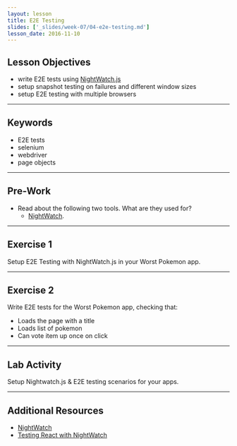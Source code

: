 ```yaml
---
layout: lesson
title: E2E Testing
slides: ['_slides/week-07/04-e2e-testing.md']
lesson_date: 2016-11-10
---
```


## Lesson Objectives

- write E2E tests using [NightWatch.js](http://nightwatchjs.org/)
- setup snapshot testing on failures and different window sizes
- setup E2E testing with multiple browsers

---

## Keywords

- E2E tests
- selenium
- webdriver
- page objects


---

## Pre-Work

- Read about the following two tools. What are they used for?
  - [NightWatch](http://nightwatchjs.org/guide#guide).

---

## Exercise 1

Setup E2E Testing with NightWatch.js in your Worst Pokemon app.

---

## Exercise 2

Write E2E tests for the Worst Pokemon app, checking that:

- Loads the page with a title
- Loads list of pokemon
- Can vote item up once on click

---

## Lab Activity

Setup Nightwatch.js & E2E testing scenarios for your apps.

---

## Additional Resources

- [NightWatch](http://nightwatchjs.org/guide#guide)
- [Testing React with NightWatch](https://www.syncano.io/blog/testing-syncano/)
